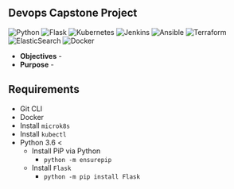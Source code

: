 ## Devops Capstone Project

<img alt="Python" src="https://img.shields.io/badge/python%20-%2314354C.svg?&style=for-the-badge&logo=python&logoColor=white"/>
<img alt="Flask" src="https://img.shields.io/badge/flask%20-%23000.svg?&style=for-the-badge&logo=flask&logoColor=white"/>
<img alt="Kubernetes" src="https://img.shields.io/badge/kubernetes%20-%23326ce5.svg?&style=for-the-badge&logo=kubernetes&logoColor=white"/>
<img alt="Jenkins" src="https://img.shields.io/badge/jenkins%20-%232C5263.svg?&style=for-the-badge&logo=jenkins&logoColor=white"/>

<img alt="Ansible" src="https://img.shields.io/badge/ansible%20-%231A1918.svg?&style=for-the-badge&logo=ansible&logoColor=white"/>
<img alt="Terraform" src="https://img.shields.io/badge/terraform%20-%235835CC.svg?&style=for-the-badge&logo=terraform&logoColor=white"/>
<img alt="ElasticSearch" src="https://img.shields.io/badge/-ElasticSearch-005571?style=for-the-badge&logo=elasticsearch"/>
<img alt="Docker" src="https://img.shields.io/badge/docker%20-%230db7ed.svg?&style=for-the-badge&logo=docker&logoColor=white"/>

* **Objectives** - 
* **Purpose** - 

## Requirements
* Git CLI
* Docker
* Install `microk8s`
* Install `kubectl`
* Python 3.6 <
   * Install PiP via Python
      * `python -m ensurepip`
   * Install `Flask`
      * `python -m pip install Flask`